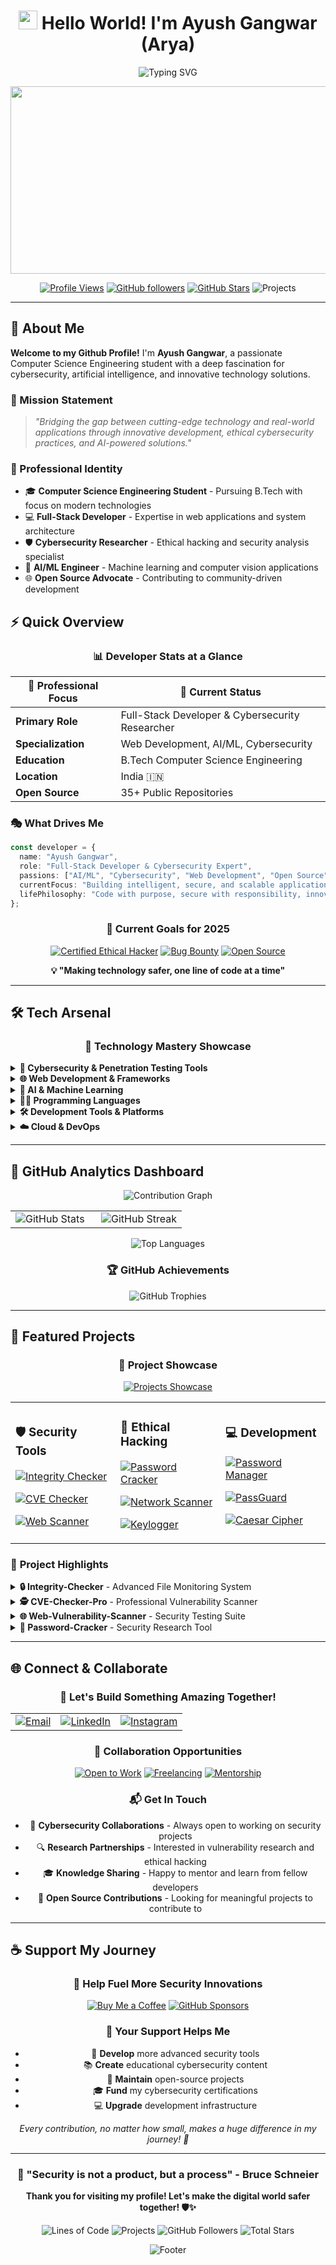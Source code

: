 <div align="center">

# <img src="https://raw.githubusercontent.com/MartinHeinz/MartinHeinz/master/wave.gif" width="30px" height="30px"> Hello World! I'm **Ayush Gangwar (Arya)**

<img src="https://readme-typing-svg.demolab.com?font=Fira+Code&weight=600&size=28&pause=1000&color=00D9FF&center=true&vCenter=true&width=800&lines=Cybersecurity+Enthusiast+%F0%9F%9B%A1%EF%B8%8F;Ethical+Hacker+%26+Security+Researcher+%F0%9F%94%90;Full-Stack+Developer+%F0%9F%92%BB;AI+%26+Machine+Learning+Explorer+%F0%9F%A4%96;BTech+Student+%40+Invertis+University+%F0%9F%8E%93;Building+Secure+Digital+Solutions+%F0%9F%8C%9F" alt="Typing SVG" />

<p align="center">
  <img src="https://media.giphy.com/media/L1R1tvI9svkIWwpVYr/giphy.gif" width="600" height="300" />
</p>

[![Profile Views](https://komarev.com/ghpvc/?username=Arya182-ui&color=00d9ff&style=for-the-badge&label=Profile+Views)](https://github.com/Arya182-ui)
[![GitHub followers](https://img.shields.io/github/followers/Arya182-ui?logo=GitHub&style=for-the-badge&color=00d9ff)](https://github.com/Arya182-ui)
[![GitHub Stars](https://img.shields.io/github/stars/Arya182-ui?logo=github&style=for-the-badge&color=00d9ff)](https://github.com/Arya182-ui)
![Projects](https://img.shields.io/badge/Projects-35%2B-6366f1?style=for-the-badge&logo=github&color=00d9ff)
</div>

---

## 🌟 **About Me**

**Welcome to my Github Profile!** I'm **Ayush Gangwar**, a passionate Computer Science Engineering student with a deep fascination for cybersecurity, artificial intelligence, and innovative technology solutions.

### 🎯 Mission Statement

> *"Bridging the gap between cutting-edge technology and real-world applications through innovative development, ethical cybersecurity practices, and AI-powered solutions."*

### 🌟 Professional Identity

- 🎓 **Computer Science Engineering Student** - Pursuing B.Tech with focus on modern technologies
- 💻 **Full-Stack Developer** - Expertise in web applications and system architecture
- 🛡️ **Cybersecurity Researcher** - Ethical hacking and security analysis specialist
- 🤖 **AI/ML Engineer** - Machine learning and computer vision applications
- 🌐 **Open Source Advocate** - Contributing to community-driven development

## ⚡ Quick Overview

<div align="center">

### 📊 Developer Stats at a Glance

| 💼 **Professional Focus** | 🎯 **Current Status** |
|-------------------------|---------------------|
| **Primary Role** | Full-Stack Developer & Cybersecurity Researcher |
| **Specialization** | Web Development, AI/ML, Cybersecurity |
| **Education** | B.Tech Computer Science Engineering |
| **Location** | India 🇮🇳 |
| **Open Source** | 35+ Public Repositories |

</div>

### 🎭 What Drives Me

```typescript
const developer = {
  name: "Ayush Gangwar",
  role: "Full-Stack Developer & Cybersecurity Expert",
  passions: ["AI/ML", "Cybersecurity", "Web Development", "Open Source"],
  currentFocus: "Building intelligent, secure, and scalable applications",
  lifePhilosophy: "Code with purpose, secure with responsibility, innovate with ethics"
};
```
<div align="center">

### 🎯 **Current Goals for 2025**

[![Certified Ethical Hacker](https://img.shields.io/badge/Target-CEH%20Certification-red?style=for-the-badge&logo=comptia)](https://www.eccouncil.org/)
[![Bug Bounty](https://img.shields.io/badge/Goal-Bug%20Bounty%20Hunter-orange?style=for-the-badge&logo=hackerone)](https://hackerone.com/)
[![Open Source](https://img.shields.io/badge/Contributing-Open%20Source-green?style=for-the-badge&logo=github)](https://github.com/Arya182-ui)

**💡 "Making technology safer, one line of code at a time"**

</div>

---

## 🛠 **Tech Arsenal**

<div align="center">

### 🎨 **Technology Mastery Showcase**

</div>

<details>
<summary><strong>🔐 Cybersecurity & Penetration Testing Tools</strong></summary>

<div align="center">

![Kali Linux](https://img.shields.io/badge/Kali%20Linux-557C87?style=for-the-badge&logo=kali-linux&logoColor=white)
![Metasploit](https://img.shields.io/badge/Metasploit-9B1D20?style=for-the-badge&logo=metasploit&logoColor=white)
![Wireshark](https://img.shields.io/badge/Wireshark-1676D3?style=for-the-badge&logo=wireshark&logoColor=white)
![Burp Suite](https://img.shields.io/badge/Burp%20Suite-9C1D19?style=for-the-badge&logo=burp-suite&logoColor=white)
![OWASP ZAP](https://img.shields.io/badge/OWASP%20ZAP-8D24D2?style=for-the-badge&logo=owasp&logoColor=white)
![Nmap](https://img.shields.io/badge/nmap-%23FF6600.svg?style=for-the-badge&logo=nmap&logoColor=white)
![Shodan](https://img.shields.io/badge/Shodan-F3A12E?style=for-the-badge&logo=shodan&logoColor=white)
![John The Ripper](https://img.shields.io/badge/John%20The%20Ripper-9B1D20?style=for-the-badge&logo=john-the-ripper&logoColor=white)
![Hashcat](https://img.shields.io/badge/Hashcat-8D3D3D?style=for-the-badge&logo=hashcat&logoColor=white)
![Aircrack-ng](https://img.shields.io/badge/aircrack--ng-FF6600?style=for-the-badge&logo=aircrack-ng&logoColor=white)
![Nikto](https://img.shields.io/badge/Nikto-2C3E50?style=for-the-badge&logo=nikto&logoColor=white)
![Hydra](https://img.shields.io/badge/THC%20Hydra-FF4E00?style=for-the-badge&logo=hydra&logoColor=white)

</div>

</details>

<details>
<summary><strong>🌐 Web Development & Frameworks</strong></summary>

<div align="center">

![HTML5](https://img.shields.io/badge/html5-E34F26?style=for-the-badge&logo=html5&logoColor=white)
![CSS3](https://img.shields.io/badge/css3-1572B6?style=for-the-badge&logo=css3&logoColor=white)
![JavaScript](https://img.shields.io/badge/javascript-F7DF1E?style=for-the-badge&logo=javascript&logoColor=black)
![TypeScript](https://img.shields.io/badge/typescript-007ACC?style=for-the-badge&logo=typescript&logoColor=white)
![React](https://img.shields.io/badge/react-20232A?style=for-the-badge&logo=react&logoColor=61DAFB)
![Next.js](https://img.shields.io/badge/next.js-000000?style=for-the-badge&logo=nextdotjs&logoColor=white)
![Tailwind CSS](https://img.shields.io/badge/tailwindcss-38B2AC?style=for-the-badge&logo=tailwind-css&logoColor=white)

</div>

</details>

<details>
<summary><strong>🤖 AI & Machine Learning</strong></summary>

<div align="center">

![TensorFlow](https://img.shields.io/badge/TensorFlow-FF6F00?style=for-the-badge&logo=tensorflow&logoColor=white)
![PyTorch](https://img.shields.io/badge/PyTorch-EE4C2C?style=for-the-badge&logo=pytorch&logoColor=white)
![Scikit-Learn](https://img.shields.io/badge/scikit--learn-F7931E?style=for-the-badge&logo=scikitlearn&logoColor=white)
![Pandas](https://img.shields.io/badge/pandas-150458?style=for-the-badge&logo=pandas&logoColor=white)
![NumPy](https://img.shields.io/badge/numpy-013243?style=for-the-badge&logo=numpy&logoColor=white)
![OpenCV](https://img.shields.io/badge/opencv-5C3EE8?style=for-the-badge&logo=opencv&logoColor=white)
![Jupyter](https://img.shields.io/badge/Jupyter-F37626?style=for-the-badge&logo=jupyter&logoColor=white)
![Keras](https://img.shields.io/badge/Keras-D00000?style=for-the-badge&logo=keras&logoColor=white)

</div>

</details>

<details>
<summary><strong>🧑‍💻 Programming Languages</strong></summary>

<div align="center">

![Python](https://img.shields.io/badge/python-3670A0?style=for-the-badge&logo=python&logoColor=ffdd54)
![C](https://img.shields.io/badge/C-00599C?style=for-the-badge&logo=c&logoColor=white)
![C++](https://img.shields.io/badge/C++-00599C?style=for-the-badge&logo=c%2B%2B&logoColor=white)
![Java](https://img.shields.io/badge/java-%23ED8B00.svg?style=for-the-badge&logo=openjdk&logoColor=white)
![JavaScript](https://img.shields.io/badge/javascript-F7DF1E?style=for-the-badge&logo=javascript&logoColor=black)
![Bash](https://img.shields.io/badge/bash-4EAA25?style=for-the-badge&logo=gnubash&logoColor=white)
![PowerShell](https://img.shields.io/badge/PowerShell-5391FE?style=for-the-badge&logo=powershell&logoColor=white)

</div>

</details>

<details>
<summary><strong>🛠 Development Tools & Platforms</strong></summary>

<div align="center">

![Docker](https://img.shields.io/badge/docker-%230db7ed.svg?style=for-the-badge&logo=docker&logoColor=white)
![Git](https://img.shields.io/badge/git-%23F05033.svg?style=for-the-badge&logo=git&logoColor=white)
![GitHub](https://img.shields.io/badge/github-%23121011.svg?style=for-the-badge&logo=github&logoColor=white)
![VS Code](https://img.shields.io/badge/VS%20Code-007ACC?style=for-the-badge&logo=visual-studio-code&logoColor=white)
![Linux](https://img.shields.io/badge/Linux-FCC624?style=for-the-badge&logo=linux&logoColor=black)
![Ubuntu](https://img.shields.io/badge/Ubuntu-E95420?style=for-the-badge&logo=ubuntu&logoColor=white)
![VirtualBox](https://img.shields.io/badge/VirtualBox-1E1E1E?style=for-the-badge&logo=virtualbox&logoColor=white)
![VMware](https://img.shields.io/badge/VMware-607078?style=for-the-badge&logo=vmware&logoColor=white)

</div>

</details>

<details>
<summary><strong>☁️ Cloud & DevOps</strong></summary>

<div align="center">

![AWS](https://img.shields.io/badge/AWS-232F3E?style=for-the-badge&logo=amazon-aws&logoColor=white)
![Vercel](https://img.shields.io/badge/Vercel-000000?style=for-the-badge&logo=vercel&logoColor=white)
![Netlify](https://img.shields.io/badge/netlify-%23000000.svg?style=for-the-badge&logo=netlify&logoColor=#00C7B7)
![Firebase](https://img.shields.io/badge/firebase-FFCA28?style=for-the-badge&logo=firebase&logoColor=black)

</div>

</details>

---

## 🚀 **GitHub Analytics Dashboard**

<div align="center">

<img src="https://github-readme-activity-graph.vercel.app/graph?username=Arya182-ui&theme=react-dark&bg_color=0d1117&color=00d9ff&line=00d9ff&point=ffffff&area=true&hide_border=true" alt="Contribution Graph" />

</div>

<div align="center">
<table>
<tr>
<td width="50%">

<img src="https://readmestate.vercel.app/api?username=Arya182-ui&show_icons=true&theme=react&bg_color=0d1117&title_color=00d9ff&icon_color=00d9ff&text_color=ffffff&border_color=30363d&hide_border=true&count_private=true&include_all_commits=true" alt="GitHub Stats" />

</td>
<td width="50%">

<img src="https://github-readme-streak-stats.herokuapp.com/?user=Arya182-ui&theme=react&background=0d1117&ring=00d9ff&fire=00d9ff&currStreakLabel=00d9ff&sideNums=ffffff&currStreakNum=ffffff&dates=ffffff&sideLabels=ffffff&hide_border=true" alt="GitHub Streak" />

</td>
</tr>
</table>
</div>

<div align="center">

<img src="https://readmestate.vercel.app/api/top-langs/?username=Arya182-ui&layout=compact&theme=react&bg_color=0d1117&title_color=00d9ff&text_color=ffffff&border_color=30363d&hide_border=true&langs_count=8" alt="Top Languages" />

</div>

<div align="center">

### 🏆 **GitHub Achievements**

<img src="https://github-profile-trophy.vercel.app/?username=Arya182-ui&theme=radical&no-frame=true&no-bg=true&margin-w=4&row=2&column=4" alt="GitHub Trophies" />

</div>

---

## 🎯 **Featured Projects**

<div align="center">

### 💼 **Project Showcase**

[![Projects Showcase](https://img.shields.io/badge/🚀%20Interactive%20Portfolio-Visit%20Now-00d9ff?style=for-the-badge&logo=vercel&logoColor=white)](https://projectsshowcase-lyart.vercel.app/)

</div>

<div align="center">
<table>
<tr>
<td width="33%">

### 🛡️ **Security Tools**

[![Integrity Checker](https://img.shields.io/badge/Integrity%20Checker-File%20Monitoring-red?style=for-the-badge&logo=security&logoColor=white)](https://github.com/Arya182-ui/Integrity-Checker)

[![CVE Checker](https://img.shields.io/badge/CVE%20Checker-Vulnerability%20Scanner-orange?style=for-the-badge&logo=security&logoColor=white)](https://github.com/Arya182-ui/CVE-Checker-Pro)

[![Web Scanner](https://img.shields.io/badge/Web%20Scanner-Security%20Testing-yellow?style=for-the-badge&logo=security&logoColor=black)](https://github.com/Arya182-ui/Web_Venerability_Scanner)

</td>
<td width="33%">

### 🔐 **Ethical Hacking**

[![Password Cracker](https://img.shields.io/badge/Password%20Cracker-Security%20Research-green?style=for-the-badge&logo=key&logoColor=white)](https://github.com/Arya182-ui/PAssword_Cracker)

[![Network Scanner](https://img.shields.io/badge/Network%20Scanner-Infrastructure-blue?style=for-the-badge&logo=network-wired&logoColor=white)](https://github.com/Arya182-ui/Network_Scanner)

[![Keylogger](https://img.shields.io/badge/Keylogger-Digital%20Forensics-purple?style=for-the-badge&logo=keyboard&logoColor=white)](https://github.com/Arya182-ui/KEYLOGGER)

</td>
<td width="33%">

### 💻 **Development**

[![Password Manager](https://img.shields.io/badge/Password%20Manager-Security%20App-cyan?style=for-the-badge&logo=lastpass&logoColor=white)](https://github.com/Arya182-ui/Password-Manager)

[![PassGuard](https://img.shields.io/badge/PassGuard-React%20App-61DAFB?style=for-the-badge&logo=react&logoColor=white)](https://github.com/Arya182-ui/PassGuard)

[![Caesar Cipher](https://img.shields.io/badge/Caesar%20Cipher-Cryptography-FF6B6B?style=for-the-badge&logo=python&logoColor=white)](https://github.com/Arya182-ui/Caesar-Ciphe)

</td>
</tr>
</table>
</div>

### 🌟 **Project Highlights**

<details>
<summary><strong>🔒 Integrity-Checker</strong> - Advanced File Monitoring System</summary>

- 📁 **Real-time file monitoring** with hash verification
- 🚨 **Instant breach detection** and alert system
- 📊 **Comprehensive logging** and reporting
- 🛡️ **Multi-algorithm hashing** (MD5, SHA-256, SHA-512)

</details>

<details>
<summary><strong>🕵️ CVE-Checker-Pro</strong> - Professional Vulnerability Scanner</summary>

- 🔍 **Real-time CVE database** integration
- 🎯 **Software vulnerability assessment**
- 📈 **Risk scoring** and prioritization
- 🌐 **NIST NVD API** integration

</details>

<details>
<summary><strong>🌐 Web-Vulnerability-Scanner</strong> - Security Testing Suite</summary>

- 🔍 **SQL Injection** detection
- ⚡ **XSS vulnerability** scanning
- 🗂️ **Directory traversal** testing
- 🌐 **Subdomain enumeration**
- 🔒 **Anonymous scanning** with Tor support

</details>

<details>
<summary><strong>🔐 Password-Cracker</strong> - Security Research Tool</summary>

- 🎯 **Dictionary attacks** on hashed passwords
- 🔢 **Brute force** capabilities
- 📊 **Multiple hash algorithms** support
- 🖥️ **Modern GUI** interface

</details>

---

## 🌐 **Connect & Collaborate**

<div align="center">

### 🤝 **Let's Build Something Amazing Together!**

<table>
<tr>
<td align="center">
<a href="mailto:arya119000@gmail.com">
<img src="https://img.shields.io/badge/📧%20Email-Professional%20Contact-D14836?style=for-the-badge&logo=gmail&logoColor=white" alt="Email" />
</a>
</td>
<td align="center">
<a href="https://www.linkedin.com/in/ayush-gangwar-cyber/">
<img src="https://img.shields.io/badge/💼%20LinkedIn-Professional%20Network-0077B5?style=for-the-badge&logo=linkedin&logoColor=white" alt="LinkedIn" />
</a>
</td>
<td align="center">
<a href="https://www.instagram.com/i_am_arya119/">
<img src="https://img.shields.io/badge/📸%20Instagram-Creative%20Journey-E4405F?style=for-the-badge&logo=instagram&logoColor=white" alt="Instagram" />
</a>
</td>
</tr>
</table>

### 🌟 **Collaboration Opportunities**

[![Open to Work](https://img.shields.io/badge/🚀%20Open%20to%20Work-Cybersecurity%20Roles-success?style=for-the-badge)](mailto:arya119000@gmail.com)
[![Freelancing](https://img.shields.io/badge/💻%20Freelancing-Security%20Projects-blue?style=for-the-badge)](mailto:arya119000@gmail.com)
[![Mentorship](https://img.shields.io/badge/🎓%20Mentorship-Learning%20Together-purple?style=for-the-badge)](mailto:arya119000@gmail.com)

### 📬 **Get In Touch**

- 💬 **Cybersecurity Collaborations** - Always open to working on security projects
- 🔍 **Research Partnerships** - Interested in vulnerability research and ethical hacking
- 🎓 **Knowledge Sharing** - Happy to mentor and learn from fellow developers
- 🌟 **Open Source Contributions** - Looking for meaningful projects to contribute to

</div>

---

## ☕ **Support My Journey**

<div align="center">

### 💖 **Help Fuel More Security Innovations**

[![Buy Me a Coffee](https://img.shields.io/badge/☕%20Buy%20Me%20a%20Coffee-Support%20My%20Work-FF6B35?style=for-the-badge&logo=buy-me-a-coffee&logoColor=white)](http://buymeacoffee.com/Arya182)
[![GitHub Sponsors](https://img.shields.io/badge/💖%20GitHub%20Sponsors-Monthly%20Support-EA4AAA?style=for-the-badge&logo=github-sponsors)](https://github.com/sponsors/Arya182-ui)

### 🙏 **Your Support Helps Me**

- 🔧 **Develop** more advanced security tools
- 📚 **Create** educational cybersecurity content
- 🌟 **Maintain** open-source projects
- 🎓 **Fund** my cybersecurity certifications
- 💻 **Upgrade** development infrastructure

*Every contribution, no matter how small, makes a huge difference in my journey! 💙*

</div>

---

<div align="center">

### 🎯 **"Security is not a product, but a process"** - Bruce Schneier

**Thank you for visiting my profile! Let's make the digital world safer together! 🛡️✨**

![Lines of Code](https://img.shields.io/badge/Lines%20of%20Code-200K%2B-blue?style=for-the-badge)
![Projects](https://img.shields.io/badge/Projects%20Completed-35%2B-green?style=for-the-badge)
![GitHub Followers](https://img.shields.io/github/followers/Arya182-ui?style=for-the-badge&color=orange)
![Total Stars](https://img.shields.io/github/stars/Arya182-ui?style=for-the-badge&color=yellow)

<img src="https://capsule-render.vercel.app/api?type=waving&color=00d9ff&height=120&section=footer&animation=fadeIn" alt="Footer" />

</div>
